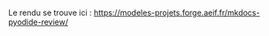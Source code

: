 Le rendu se trouve ici :  https://modeles-projets.forge.aeif.fr/mkdocs-pyodide-review/

<script src="http://forge.aeif.fr/modeles-projets/mkdocs-pyodide-review/-/snippets/10.js"></script>
